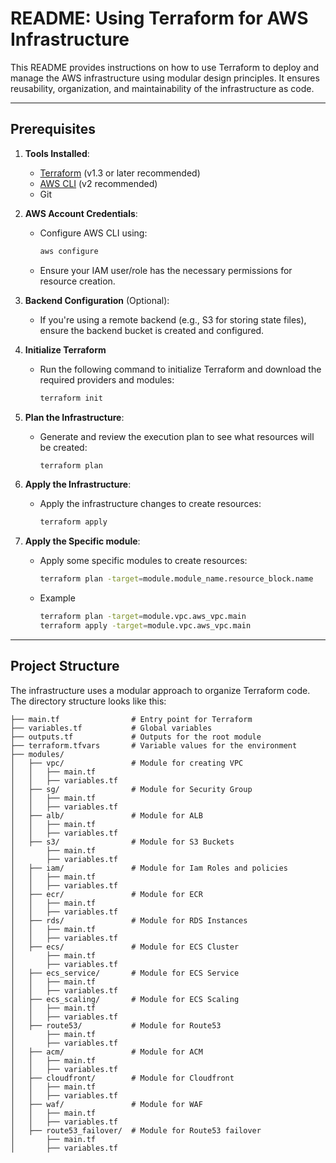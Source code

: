 # README: Using Terraform for AWS Infrastructure  

This README provides instructions on how to use Terraform to deploy and manage the AWS infrastructure using modular design principles. It ensures reusability, organization, and maintainability of the infrastructure as code.

---

## **Prerequisites**

1. **Tools Installed**:  
   - [Terraform](https://www.terraform.io/downloads.html) (v1.3 or later recommended)  
   - [AWS CLI](https://aws.amazon.com/cli/) (v2 recommended)  
   - Git  

2. **AWS Account Credentials**:  
   - Configure AWS CLI using:  
     ```bash
     aws configure
     ```
   - Ensure your IAM user/role has the necessary permissions for resource creation.

3. **Backend Configuration** (Optional):  
   - If you're using a remote backend (e.g., S3 for storing state files), ensure the backend bucket is created and configured.
    
4. **Initialize Terraform**
   - Run the following command to initialize Terraform and download the required providers and modules:   
     ```bash
     terraform init
     ```

6. **Plan the Infrastructure**:  
   - Generate and review the execution plan to see what resources will be created:
     ```bash
     terraform plan
     ```
7. **Apply the Infrastructure**:  
   - Apply the infrastructure changes to create resources:
     ```bash
     terraform apply
     ```
8. **Apply the Specific module**:  
   - Apply some specific modules to create resources:
     ```bash
     terraform plan -target=module.module_name.resource_block.name
     ```
   - Example
     ```bash
     terraform plan -target=module.vpc.aws_vpc.main
     terraform apply -target=module.vpc.aws_vpc.main
     ```
      
---

## **Project Structure**

The infrastructure uses a modular approach to organize Terraform code. The directory structure looks like this:

```plaintext
├── main.tf                # Entry point for Terraform
├── variables.tf           # Global variables
├── outputs.tf             # Outputs for the root module
├── terraform.tfvars       # Variable values for the environment
├── modules/
│   ├── vpc/               # Module for creating VPC
│   │   ├── main.tf
│   │   ├── variables.tf
│   ├── sg/                # Module for Security Group
│   │   ├── main.tf
│   │   ├── variables.tf
│   ├── alb/               # Module for ALB
│   │   ├── main.tf
│   │   ├── variables.tf
│   ├── s3/                # Module for S3 Buckets
│       ├── main.tf
│       ├── variables.tf
│   ├── iam/               # Module for Iam Roles and policies
│   │   ├── main.tf
│   │   ├── variables.tf
│   ├── ecr/               # Module for ECR
│   │   ├── main.tf
│   │   ├── variables.tf
│   ├── rds/               # Module for RDS Instances
│   │   ├── main.tf
│   │   ├── variables.tf
│   ├── ecs/               # Module for ECS Cluster
│       ├── main.tf
│       ├── variables.tf
│   ├── ecs_service/       # Module for ECS Service
│   │   ├── main.tf
│   │   ├── variables.tf
│   ├── ecs_scaling/       # Module for ECS Scaling
│   │   ├── main.tf
│   │   ├── variables.tf
│   ├── route53/           # Module for Route53
│       ├── main.tf
│       ├── variables.tf
│   ├── acm/               # Module for ACM
│   │   ├── main.tf
│   │   ├── variables.tf
│   ├── cloudfront/        # Module for Cloudfront
│   │   ├── main.tf
│   │   ├── variables.tf
│   ├── waf/               # Module for WAF
│   │   ├── main.tf
│   │   ├── variables.tf
│   ├── route53_failover/  # Module for Route53 failover
│       ├── main.tf
│       ├── variables.tf
